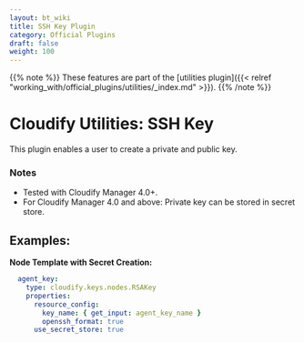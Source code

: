 ```yaml
---
layout: bt_wiki
title: SSH Key Plugin
category: Official Plugins
draft: false
weight: 100
---
```

{{% note %}}
These features are part of the [utilities plugin]({{< relref "working_with/official_plugins/utilities/_index.md" >}}).
{{% /note %}}

# Cloudify Utilities: SSH Key

This plugin enables a user to create a private and public key.

### Notes

- Tested with Cloudify Manager 4.0+.
- For Cloudify Manager 4.0 and above: Private key can be stored in secret store.

## Examples:

**Node Template with Secret Creation:**

```yaml
  agent_key:
    type: cloudify.keys.nodes.RSAKey
    properties:
      resource_config:
        key_name: { get_input: agent_key_name }
        openssh_format: true
      use_secret_store: true
```
